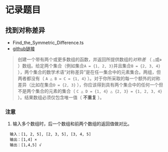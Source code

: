 # 记录题目

## 找到对称差异
* Find_the_Symmetric_Difference.ts
* [github链接](https://github.com/freeCodeCamp/freeCodeCamp/blob/master/curriculum/challenges/chinese/08-coding-interview-prep/algorithms/find-the-symmetric-difference.chinese.md)
> 创建一个带有两个或更多数组的函数，并返回所提供数组的*对称差* （ `△`或`⊕` ）数组。给定两个集合（例如集合`A = {1, 2, 3}`并且集合`B = {2, 3, 4}` ），两个集合的数学术语“对称差异”是在任一集合中的元素集合。两组，但两者都没有（ `A △ B = C = {1, 4}` ）。对于你所采取的每一个额外的对称差异（比如在集合`D = {2, 3}` ），你应该得到具有两个集合中的任何一个但不是两个集合的元素的集合（ `C △ D = {1, 4} △ {2, 3} = {1, 2, 3, 4}` ）。结果数组必须仅包含唯一值（ **不重复** ）。

### 注意
1. 输入多个数组时，后一个数组和前两个数组的返回值做对比。
```text
  输入：[1, 2, 5], [2, 3, 5], [3, 4, 5]
  输出：[1,4] ×
  输出：[1,4,5] √
```
